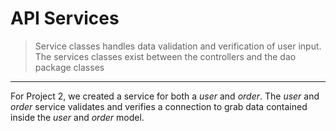 # API Services

> Service classes handles data validation and verification of user input. The services 
classes exist between the controllers and the dao package classes

- - -

For Project 2, we created a service for both a *user* and *order*. The *user* and *order* service validates 
and verifies a connection to grab data contained inside the *user* and *order* model.

